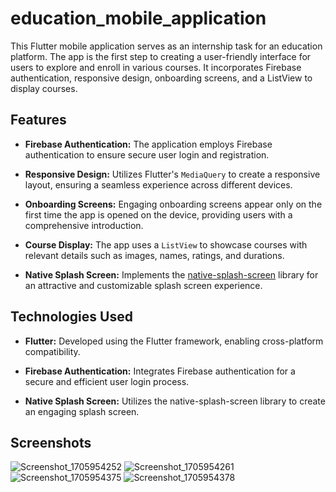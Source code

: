 # education_mobile_application

This Flutter mobile application serves as an internship task for an education platform. The app is the first step to creating a user-friendly interface for users to explore and enroll in various courses. It incorporates Firebase authentication, responsive design, onboarding screens, and a ListView to display courses.

## Features

- **Firebase Authentication:** The application employs Firebase authentication to ensure secure user login and registration.

- **Responsive Design:** Utilizes Flutter's `MediaQuery` to create a responsive layout, ensuring a seamless experience across different devices.

- **Onboarding Screens:** Engaging onboarding screens appear only on the first time the app is opened on the device, providing users with a comprehensive introduction.

- **Course Display:** The app uses a `ListView` to showcase courses with relevant details such as images, names, ratings, and durations.

- **Native Splash Screen:** Implements the [native-splash-screen](https://pub.dev/packages/flutter_native_splash) library for an attractive and customizable splash screen experience.

## Technologies Used

- **Flutter:** Developed using the Flutter framework, enabling cross-platform compatibility.

- **Firebase Authentication:** Integrates Firebase authentication for a secure and efficient user login process.

- **Native Splash Screen:** Utilizes the native-splash-screen library to create an engaging splash screen.


## Screenshots
![Screenshot_1705954252](https://github.com/SamarKhalid/Education-Mobile-Application-UI/assets/77341133/91ed8dc9-a4f7-4098-8e7a-170dc375b0a8)
![Screenshot_1705954261](https://github.com/SamarKhalid/Education-Mobile-Application-UI/assets/77341133/a1e632a7-4480-4945-9325-28648bf8c8a8)
![Screenshot_1705954375](https://github.com/SamarKhalid/Education-Mobile-Application-UI/assets/77341133/8a605237-9f4e-4ab5-920d-9197977b221d)
![Screenshot_1705954378](https://github.com/SamarKhalid/Education-Mobile-Application-UI/assets/77341133/771a6c21-5eab-4a27-86a5-67b1de994f98)
